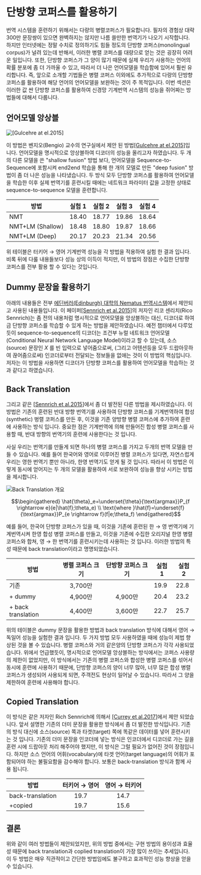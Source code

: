 # 단방향 코퍼스를 활용하기

번역 시스템을 훈련하기 위해서는 다량의 병렬코퍼스가 필요합니다. 필자의 경험상 대략 300만 문장쌍이 있으면 완벽하지는 않지만 나름 쓸만한 번역기가 나오기 시작합니다. 하지만 인터넷에는 정말 수치로 정의하기도 힘들 정도의 단방향 코퍼스(monolingual corpus)가 널려 있는데 반해서, 이러한 병렬 코퍼스를 대량으로 얻는 것은 굉장히 어려운 일입니다. 또한, 단방향 코퍼스가 그 양이 많기 때문에 실제 우리가 사용하는 언어의 확률 분포에 좀 더 가까울 수 있고, 따라서 더 나은 언어모델을 학습함에 있어서 훨씬 유리합니다. 즉, 앞으로 소개할 기법들은 병렬 코퍼스 이외에도 추가적으로 다량의 단방향 코퍼스를 활용하여 해당 언어의 언어모델을 보완하는 것이 주 목적입니다. 이번 섹션은 이러한 값 싼 단방향 코퍼스를 활용하여 신경망 기계번역 시스템의 성능을 쥐어짜는 방법들에 대해서 다룹니다.

## 언어모델 앙상블

![[[Gulcehre at el.2015]](https://arxiv.org/pdf/1503.03535.pdf)](../assets/nmt_with_lm_ensemble.png)  

이 방법은 벤지오(Bengio) 교수의 연구실에서 제안 된 방법[[Gulcehre at el.2015]](https://arxiv.org/pdf/1503.03535.pdf)입니다. 언어모델을 명시적으로 앙상블하여 디코더의 성능을 올리고자 하였습니다. 두 개의 다른 모델을 쓴 "shallow fusion" 방법 보다, 언어모델을 Sequence-to-Sequence에 포함시켜 end2end 학습을 통해 한 개의 모델로 만든 "deep fusion" 방법이 좀 더 나은 성능을 나타냈습니다. 두 방식 모두 단방향 코퍼스를 활용하여 언어모델을 학습한 이후 실제 번역기를 훈련시킬 때에는 네트워크 파라미터 값을 고정한 상태로 sequence-to-sequence 모델을 훈련합니다.

<!--
![[[Gulcehre at el.2015]](https://arxiv.org/pdf/1503.03535.pdf)](../assets/nmt_with_lm_ensemble_evaluation.png)
-->

|방법|실험 1|실험 2|실험 3|실험 4|
|-|-|-|-|-|
|NMT|18.40|18.77|19.86|18.64|
|NMT+LM (Shallow)|18.48|18.80|19.87|18.66|
|NMT+LM (Deep)|20.17|20.23|21.34|20.56|

위 테이블은 터키어 $\rightarrow$ 영어 기계번역 성능을 각 방법을 적용하여 실험 한 결과 입니다. 비록 뒤에 다룰 내용들보다 성능 상의 이득이 적지만, 이 방법의 장점은 수집한 단방향 코퍼스를 전부 활용 할 수 있다는 것입니다.

## Dummy 문장을 활용하기

아래의 내용들은 전부 [에딘버러(Edinburgh) 대학의 Nematus 번역시스템](https://arxiv.org/pdf/1708.00726.pdf)에서 제안되고 사용된 내용들입니다. 이 페이퍼[[Sennrich et al.2015]](https://arxiv.org/pdf/1511.06709.pdf)의 저자인 리코 센리치(Rico Sennrich)는 좀 전의 내용처럼 명시적으로 언어모델을 앙상블하는 대신, 디코더로 하여금 단방향 코퍼스를 학습할 수 있게 하는 방법을 제안하였습니다. 예전 챕터에서 다루었듯이 sequence-to-sequence의 디코더는 조건부 뉴럴 네트워크 언어모델(Conditional Neural Network Language Model)이라고 할 수 있는데, 소스(source) 문장인 $X$ 를 빈 입력으로 넣어줌으로써, (그리고 어텐션등을 모두 드랍아웃하여 끊어줌으로써) 인코더로부터 전달되는 정보들을 없애는 것이 이 방법의 핵심입니다. 저자는 이 방법을 사용하면 디코더가 단방향 코퍼스를 활용하여 언어모델을 학습하는 것과 같다고 하였습니다.

## Back Translation

그리고 같은 [[Sennrich et al.2015](https://arxiv.org/pdf/1511.06709.pdf)]에서 좀 더 발전된 다른 방법을 제시하였습니다. 이 방법은 기존의 훈련된 반대 방향 번역기를 사용하여 단방향 코퍼스를 기계번역하여 합성(synthetic) 벙렬 코퍼스를 만든 후, 이것을 기존 양방향 병렬 코퍼스에 추가하여 훈련에 사용하는 방식 입니다. 중요한 점은 기계번역에 의해 만들어진 합성 병렬 코퍼스를 사용할 때, 반대 방향의 번역기의 훈련에 사용한다는 것 입니다.

사실 우리는 번역기를 만들게 되면 하나의 병렬 코퍼스를 가지고 두개의 번역 모델을 만들 수 있습니다. 예를 들어 한국어와 영어로 이루어진 병렬 코퍼스가 있다면, 자연스럽게 우리는 영한 번역기 뿐만 아니라, 한영 번역기도 얻게 될 것 입니다. 따라서 이 방법은 이렇게 동시에 얻어지는 두 개의 모델을 활용하여 서로 보완하여 성능을 향상 시키는 방법을 제시합니다.

![Back Translation 개요](../assets/nmt_back_translation_overview.png)

$$\begin{gathered}
\hat{\theta}_e=\underset{\theta}{\text{argmax}}P_{f \rightarrow e}(e|\hat{f};\theta_e) \\
\text{where }\hat{f}=\underset{f}{\text{argmax}}P_{e \rightarrow f}(f|e;\theta_f)
\end{gathered}$$

예를 들어, 한국어 단방향 코퍼스가 있을 때, 이것을 기존에 훈련된 한 $\rightarrow$ 영 번역기에 기계번역시켜 한영 합성 병렬 코퍼스를 만들고, 이것을 기존에 수집한 오리지널 한영 병렬 코퍼스와 합쳐, 영 $\rightarrow$ 한 번역기를 훈련시키는데 사용하는 것 입니다. 이러한 방법의 특성 때문에 back translation이라고 명명되었습니다.

<!--
![[[Sennrich at el.2015]](https://arxiv.org/pdf/1511.06709.pdf)](../assets/nmt_back_translation.png)
-->

|방법|병렬 코퍼스 크기|단방향 코퍼스 크기|실험 1|실험 2|
|-|:-:|:-:|-|-|
|기존|3,700만||19.9|22.8|
|+ dummy|4,900만|4,900만|20.4|23.2|
|+ back translation|4,400만|3,600만|22.7|25.7|

위의 테이블은 dummy 문장을 활용한 방법과 back translation 방식에 대해서 영어 $\rightarrow$ 독일어 성능을 실험한 결과 입니다. 두 가지 방법 모두 사용하였을 때에 성능이 제법 향상된 것을 볼 수 있습니다. 병렬 코퍼스와 거의 같은양의 단방향 코퍼스가 각각 사용되었습니다. 위에서 언급했듯이, 명시적으로 언어모델 앙상블하는 방식에서는 코퍼스 사용량의 제한이 없었지만, 이 방식에서는 기존의 병렬 코퍼스와 합성한 병렬 코퍼스를 섞어서 동시에 훈련에 사용하기 때문에, 단방향 코퍼스의 양이 너무 많아, 너무 많은 합성 병렬 코퍼스가 생성되어 사용되게 되면, 주객전도 현상이 일어날 수 있습니다. 따라서 그 양을 제한하여 훈련에 사용해야 합니다.

## Copied Translation

이 방식은 같은 저자인 Rich Sennrich에 의해서 [[Currey et al.2017]](https://kheafield.com/papers/edinburgh/copy_paper.pdf)에서 제안 되었습니다. 앞서 설명한 기존의 더미 문장을 활용한 방식에서 좀 더 발전한 방식입니다. 기존의 방식 대신에 소스(source) 쪽과 타겟(target) 쪽에 똑같은 데이터를 넣어 훈련시키는 것 입니다. 기존의 더미 문장을 인코더에 넣는 방식은 인코더에서 디코더로 가는 길을 훈련 시에 드랍아웃 처리 해주어야 했지만, 이 방식은 그럴 필요가 없어진 것이 장점입니다. 하지만 소스 언어의 어휘(vocabulary)에 타겟 언어(target language)의 어휘가 포함되어야 하는 불필요함을 감수해야 합니다. 보통은 back-translation 방식과 함께 사용 됩니다.

<!--
![[[Sennrich at el.2017]](https://arxiv.org/pdf/1708.00726.pdf)](../assets/nmt_copied_translation.png)  
-->

|방법|터키어 $\rightarrow$ 영어|영어 $\rightarrow$ 터키어|
|-|:-:|:-:|
|back-translation|19.7|14.7|
|+copied|19.7|15.6|

## 결론

위와 같이 여러 방법들이 제안되었지만, 위의 방법 중에서는 구현 방법의 용이성과 효율성 때문에 back translation과 coplied translation이 가장 많이 쓰이는 추세입니다. 이 두 방법은 매우 직관적이고 간단한 방법임에도 불구하고 효과적인 성능 향상을 얻을 수 있습니다.

<!--
## Unsupervised Neural Machine Translation

[[Artetxe at el.2017]](https://arxiv.org/pdf/1710.11041.pdf)

![](../assets/rl-unsupervised-nmt-1.png)

![](../assets/rl-unsupervised-nmt-2.png)
-->